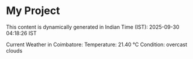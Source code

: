 # My Project

This content is dynamically generated in Indian Time (IST): 2025-09-30 04:18:26 IST


Current Weather in Coimbatore:
Temperature: 21.40 °C
Condition: overcast clouds
